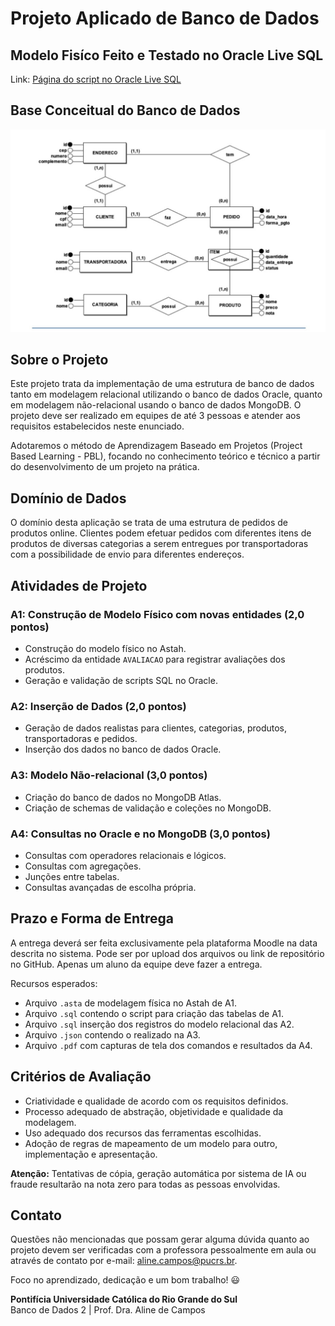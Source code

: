 # Projeto Aplicado de Banco de Dados

## Modelo Fisíco Feito e Testado no Oracle Live SQL
Link: [Página do script no Oracle Live SQL](https://livesql.oracle.com/apex/livesql/s/bvybm472zmmtlfm9kjaokgpaw)

## Base  Conceitual do Banco de Dados
![Texto Alternativo](https://github.com/AntonioO00/P1-BDII/blob/main/Extra/Conceitual.jpg)

## Sobre o Projeto

Este projeto trata da implementação de uma estrutura de banco de dados tanto em modelagem relacional utilizando o banco de dados Oracle, quanto em modelagem não-relacional usando o banco de dados MongoDB. O projeto deve ser realizado em equipes de até 3 pessoas e atender aos requisitos estabelecidos neste enunciado.

Adotaremos o método de Aprendizagem Baseado em Projetos (Project Based Learning - PBL), focando no conhecimento teórico e técnico a partir do desenvolvimento de um projeto na prática.

## Domínio de Dados

O domínio desta aplicação se trata de uma estrutura de pedidos de produtos online. Clientes podem efetuar pedidos com diferentes itens de produtos de diversas categorias a serem entregues por transportadoras com a possibilidade de envio para diferentes endereços.

## Atividades de Projeto

### A1: Construção de Modelo Físico com novas entidades (2,0 pontos)

- Construção do modelo físico no Astah.
- Acréscimo da entidade `AVALIACAO` para registrar avaliações dos produtos.
- Geração e validação de scripts SQL no Oracle.

### A2: Inserção de Dados (2,0 pontos)

- Geração de dados realistas para clientes, categorias, produtos, transportadoras e pedidos.
- Inserção dos dados no banco de dados Oracle.

### A3: Modelo Não-relacional (3,0 pontos)

- Criação do banco de dados no MongoDB Atlas.
- Criação de schemas de validação e coleções no MongoDB.

### A4: Consultas no Oracle e no MongoDB (3,0 pontos)

- Consultas com operadores relacionais e lógicos.
- Consultas com agregações.
- Junções entre tabelas.
- Consultas avançadas de escolha própria.

## Prazo e Forma de Entrega

A entrega deverá ser feita exclusivamente pela plataforma Moodle na data descrita no sistema. Pode ser por upload dos arquivos ou link de repositório no GitHub. Apenas um aluno da equipe deve fazer a entrega.

Recursos esperados:

- Arquivo `.asta` de modelagem física no Astah de A1.
- Arquivo `.sql` contendo o script para criação das tabelas de A1.
- Arquivo `.sql` inserção dos registros do modelo relacional das A2.
- Arquivo `.json` contendo o realizado na A3.
- Arquivo `.pdf` com capturas de tela dos comandos e resultados da A4.

## Critérios de Avaliação

- Criatividade e qualidade de acordo com os requisitos definidos.
- Processo adequado de abstração, objetividade e qualidade da modelagem.
- Uso adequado dos recursos das ferramentas escolhidas.
- Adoção de regras de mapeamento de um modelo para outro, implementação e apresentação.

**Atenção:** Tentativas de cópia, geração automática por sistema de IA ou fraude resultarão na nota zero para todas as pessoas envolvidas.

## Contato

Questões não mencionadas que possam gerar alguma dúvida quanto ao projeto devem ser verificadas com a professora pessoalmente em aula ou através de contato por e-mail: [aline.campos@pucrs.br](mailto:aline.campos@pucrs.br).

Foco no aprendizado, dedicação e um bom trabalho! 😃

**Pontifícia Universidade Católica do Rio Grande do Sul**  
Banco de Dados 2 | Prof. Dra. Aline de Campos
